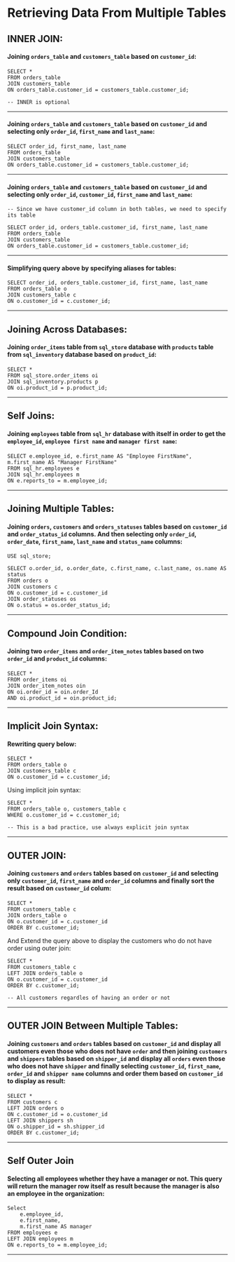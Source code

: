 # Retrieving Data From Multiple Tables

## INNER JOIN:

#### Joining `orders_table` and `customers_table` based on `customer_id`:
```mysql
SELECT *
FROM orders_table
JOIN customers_table
ON orders_table.customer_id = customers_table.customer_id;

-- INNER is optional
```

---

#### Joining `orders_table` and `customers_table` based on `customer_id` and selecting only `order_id`, `first_name` and `last_name`:
```mysql
SELECT order_id, first_name, last_name
FROM orders_table
JOIN customers_table
ON orders_table.customer_id = customers_table.customer_id;
```

---


#### Joining `orders_table` and `customers_table` based on `customer_id` and selecting only `order_id`, `customer_id`, `first_name` and `last_name`:
```mysql
-- Since we have customer_id column in both tables, we need to specify its table

SELECT order_id, orders_table.customer_id, first_name, last_name
FROM orders_table
JOIN customers_table
ON orders_table.customer_id = customers_table.customer_id;
```

---

#### Simplifying query above by specifying aliases for tables:
```mysql
SELECT order_id, orders_table.customer_id, first_name, last_name
FROM orders_table o
JOIN customers_table c
ON o.customer_id = c.customer_id;
```
---

## Joining Across Databases:

#### Joining `order_items` table from `sql_store` database with `products` table from `sql_inventory` database based on `product_id`:
```mysql
SELECT *
FROM sql_store.order_items oi
JOIN sql_inventory.products p
ON oi.product_id = p.product_id;
```

---

## Self Joins:

#### Joining `employees` table from `sql_hr` database with itself in order to get the `employee_id`, `employee first name` and `manager first name`:
```mysql
SELECT e.employee_id, e.first_name AS "Employee FirstName", m.first_name AS "Manager FirstName"
FROM sql_hr.employees e
JOIN sql_hr.employees m
ON e.reports_to = m.employee_id;
```

---

## Joining Multiple Tables:

#### Joining `orders`, `customers` and `orders_statuses` tables based on `customer_id` and `order_status_id` columns. And then selecting only `order_id`, `order_date`, `first_name`, `last_name` and `status_name` columns:
```mysql
USE sql_store;

SELECT o.order_id, o.order_date, c.first_name, c.last_name, os.name AS status
FROM orders o
JOIN customers c
ON o.customer_id = c.customer_id
JOIN order_statuses os
ON o.status = os.order_status_id;
```

---

## Compound Join Condition:

#### Joining two `order_items` and `order_item_notes` tables based on two `order_id` and `product_id` columns:
```mysql
SELECT *
FROM order_items oi
JOIN order_item_notes oin
ON oi.order_id = oin.order_Id
AND oi.product_id = oin.product_id;
```

---

## Implicit Join Syntax:

#### Rewriting query below:
```mysql
SELECT *
FROM orders_table o 
JOIN customers_table c 
ON o.customer_id = c.customer_id;
```
Using implicit join syntax:
```mysql
SELECT *
FROM orders_table o, customers_table c 
WHERE o.customer_id = c.customer_id;

-- This is a bad practice, use always explicit join syntax
```

---

## OUTER JOIN:

#### Joining `customers` and `orders` tables based on `customer_id` and selecting only `customer_id`, `first_name` and `order_id` columns and finally sort the result based on `customer_id` colum:
```mysql
SELECT *
FROM customers_table c 
JOIN orders_table o 
ON o.customer_id = c.customer_id
ORDER BY c.customer_id;
```
And Extend the query above to display the customers who do not have order using outer join:
```mysql
SELECT *
FROM customers_table c 
LEFT JOIN orders_table o 
ON o.customer_id = c.customer_id
ORDER BY c.customer_id;

-- All customers regardles of having an order or not
```

---

## OUTER JOIN Between Multiple Tables:

#### Joining `customers` and `orders` tables based on `customer_id` and display all customers even those who does not have `order` and then joining `customers` and `shippers` tables based on `shipper_id` and display all `orders` even those who does not have `shipper` and finally selecting `customer_id`, `first_name`, `order_id` and `shipper name` columns and order them based on `customer_id` to display as result:
```mysql
SELECT *
FROM customers c 
LEFT JOIN orders o 
ON c.customer_id = o.customer_id
LEFT JOIN shippers sh
ON o.shipper_id = sh.shipper_id
ORDER BY c.customer_id;
```

---

## Self Outer Join

#### Selecting all employees whether they have a manager or not. This query will return the manager row itself as result because the manager is also an employee in the organization:
```mysql
Select 
    e.employee_id,
    e.first_name,
    m.first_name AS manager
FROM employees e 
LEFT JOIN employees m
ON e.reports_to = m.employee_id;
```

---
